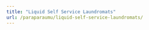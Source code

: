```yaml
---
title: "Liquid Self Service Laundromats"
url: /paraparaumu/liquid-self-service-laundromats/
---
```

